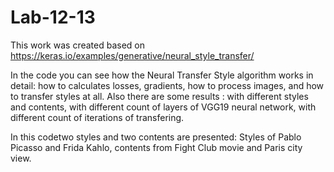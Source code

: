 # Lab-12-13
This work was created based on https://keras.io/examples/generative/neural_style_transfer/

In the code you can see how the Neural Transfer Style algorithm works in detail: how to calculates losses, gradients, how to process images, and how to transfer styles at all.
Also there are some results : with different styles and contents, with different count of layers of VGG19 neural network, with different count of iterations of transfering.

In this codetwo styles and two contents are presented:
 Styles of Pablo Picasso and Frida Kahlo, contents from Fight Club movie and Paris city view.

